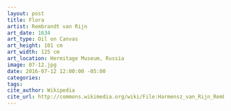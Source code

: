 ```yaml
---
layout: post
title: Flora
artist: Rembrandt van Rijn
art_date: 1634
art_type: Oil on Canvas
art_height: 101 cm
art_width: 125 cm
art_location: Hermitage Museum, Russia
image: 07-12.jpg
date: 2016-07-12 12:00:00 -05:00
categories:
tags:
cite_author: Wikipedia
cite_url: http://commons.wikimedia.org/wiki/File:Harmensz_van_Rijn_Rembrandt_-_%D0%A4%D0%BB%D0%BE%D1%80%D0%B0_-_Google_Art_Project.jpg
---
```

